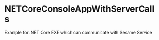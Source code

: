 # NETCoreConsoleAppWithServerCalls
Example for .NET Core EXE which can communicate with Sesame Service
